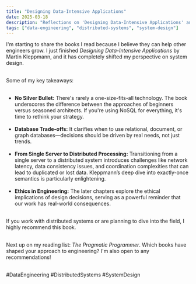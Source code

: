 ```yaml
---
title: "Designing Data-Intensive Applications"
date: 2025-03-18
description: "Reflections on 'Designing Data-Intensive Applications' and the evolution of distributed systems."
tags: ["data-engineering", "distributed-systems", "system-design"]
---
```


I'm starting to share the books I read because I believe they can help other engineers grow. I just finished _Designing Data-Intensive Applications_ by Martin Kleppmann, and it has completely shifted my perspective on system design.<br><br>

Some of my key takeaways:<br><br>

- **No Silver Bullet:** There's rarely a one-size-fits-all technology. The book underscores the difference between the approaches of beginners versus seasoned architects. If you're using NoSQL for everything, it's time to rethink your strategy.<br><br>
- **Database Trade-offs:** It clarifies when to use relational, document, or graph databases—decisions should be driven by real needs, not just trends.<br><br>
- **From Single Server to Distributed Processing:** Transitioning from a single server to a distributed system introduces challenges like network latency, data consistency issues, and coordination complexities that can lead to duplicated or lost data. Kleppmann’s deep dive into exactly-once semantics is particularly enlightening.<br><br>
- **Ethics in Engineering:** The later chapters explore the ethical implications of design decisions, serving as a powerful reminder that our work has real-world consequences.<br><br>

If you work with distributed systems or are planning to dive into the field, I highly recommend this book.<br><br>

Next up on my reading list: _The Pragmatic Programmer_. Which books have shaped your approach to engineering? I'm also open to any recommendations!<br><br>

#DataEngineering #DistributedSystems #SystemDesign
